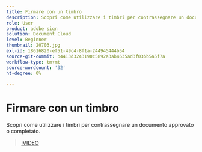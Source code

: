 ```yaml
---
title: Firmare con un timbro
description: Scopri come utilizzare i timbri per contrassegnare un documento approvato o completato
role: User
product: adobe sign
solution: Document Cloud
level: Beginner
thumbnail: 20703.jpg
exl-id: 18616820-ef51-49c4-8f1a-244945444b54
source-git-commit: b4413d3243190c5892a3ab4635ad3f03bb5a5f7a
workflow-type: tm+mt
source-wordcount: '32'
ht-degree: 0%

---
```


# Firmare con un timbro

Scopri come utilizzare i timbri per contrassegnare un documento approvato o completato.

>[!VIDEO](https://video.tv.adobe.com/v/20703?hidetitle=true)
